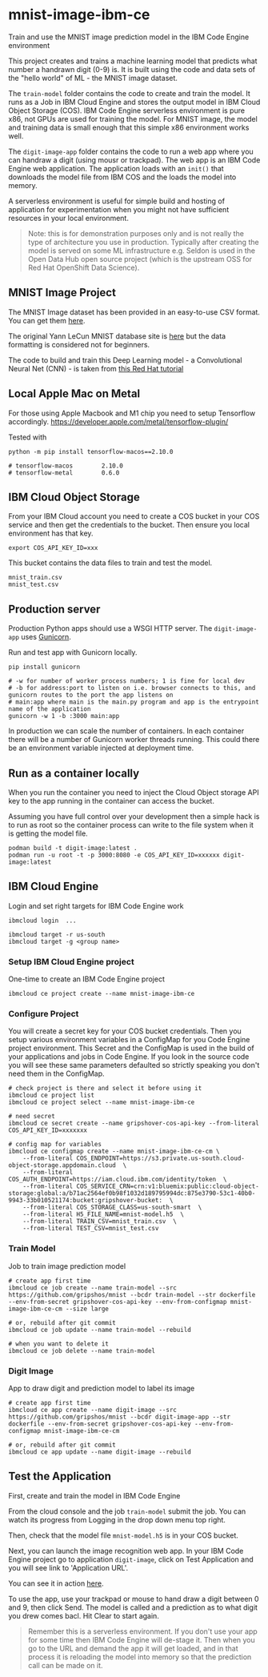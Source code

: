 # mnist-image-ibm-ce
Train and use the MNIST image prediction model in the IBM Code Engine environment

This project creates and trains a machine learning model that predicts what number a handrawn digit (0-9) is. It is built using the code and data sets of the "hello world" of ML - the MNIST image dataset.

The `train-model` folder contains the code to create and train the model. It runs as a Job in IBM Cloud Engine and stores the output model in IBM Cloud Object Storage (COS). IBM Code Engine serverless environment is pure x86, not GPUs are used for training the model. For MNIST image, the model and training data is small enough that this simple x86 environment works well.

The `digit-image-app` folder contains the code to run a web app where you can handraw a digit (using mousr or trackpad). The web app is an IBM Code Engine web application. The application loads with an `init()` that downloads the model file from IBM COS and the loads the model into memory.

A serverless environment is useful for simple build and hosting of application for experimentation when you might not have sufficient resources in your local environment. 

> Note: this is for demonstration purposes only and is not really the type of architecture you use in production. Typically after creating the model is served on some ML infrastructure e.g. Seldon is used in the Open Data Hub open source project (which is the upstream OSS for Red Hat OpenShift Data Science).

## MNIST Image Project
The MNIST Image dataset has been provided in an easy-to-use CSV format. You can get them [here](https://www.kaggle.com/datasets/oddrationale/mnist-in-csv).

The original Yann LeCun MNIST database site is [here](http://yann.lecun.com/exdb/mnist/) but the data formatting is considered not for beginners.

The code to build and train this Deep Learning model - a Convolutional Neural Net (CNN) - is taken from [this Red Hat tutorial](https://developers.redhat.com/learn/openshift-data-science/how-create-tensorflow-model)

## Local Apple Mac on Metal
For those using Apple Macbook and M1 chip you need to setup Tensorflow accordingly.
https://developer.apple.com/metal/tensorflow-plugin/

Tested with
```
python -m pip install tensorflow-macos==2.10.0

# tensorflow-macos        2.10.0
# tensorflow-metal        0.6.0
```

## IBM Cloud Object Storage
From your IBM Cloud account you need to create a COS bucket in your COS service and then get the credentials to the bucket. Then ensure you local environment has that key.
```
export COS_API_KEY_ID=xxx
```
This bucket contains the data files to train and test the model.
```
mnist_train.csv
mnist_test.csv
```

## Production server
Production Python apps should use a WSGI HTTP server. The `digit-image-app` uses  [Gunicorn](https://gunicorn.org).

Run and test app with Gunicorn locally.
```
pip install gunicorn

# -w for number of worker process numbers; 1 is fine for local dev
# -b for address:port to listen on i.e. browser connects to this, and gunicorn routes to the port the app listens on
# main:app where main is the main.py program and app is the entrypoint name of the application
gunicorn -w 1 -b :3000 main:app
```
In production we can scale the number of containers. In each container there will be a number of Gunicorn worker threads running. This could there be an environment variable injected at deployment time.

## Run as a container locally
When you run the container you need to inject the Cloud Object storage API key to the app running in the container can access the bucket.

Assuming you have full control over your development then a simple hack is to run as root so the container process can write to the file system when it is getting the model file.
```
podman build -t digit-image:latest .
podman run -u root -t -p 3000:8080 -e COS_API_KEY_ID=xxxxxx digit-image:latest
```

## IBM Cloud Engine
Login and set right targets for IBM Code Engine work
```
ibmcloud login  ...

ibmcloud target -r us-south
ibmcloud target -g <group name>
```

### Setup IBM Cloud Engine project
One-time to create an IBM Code Engine project
```
ibmcloud ce project create --name mnist-image-ibm-ce
```

### Configure Project
You will create a secret key for your COS bucket credentials. Then you setup various environment variables in a ConfigMap for you Code Engine project environment. This Secret and the ConfigMap is used in the build of your applications and jobs in Code Engine. If you look in the source code you will see these same parameters defaulted so strictly speaking you don't need them in the ConfigMap. 

```
# check project is there and select it before using it
ibmcloud ce project list
ibmcloud ce project select --name mnist-image-ibm-ce

# need secret
ibmcloud ce secret create --name gripshover-cos-api-key --from-literal COS_API_KEY_ID=xxxxxxx

# config map for variables
ibmcloud ce configmap create --name mnist-image-ibm-ce-cm \
    --from-literal COS_ENDPOINT=https://s3.private.us-south.cloud-object-storage.appdomain.cloud  \
    --from-literal COS_AUTH_ENDPOINT=https://iam.cloud.ibm.com/identity/token  \
    --from-literal COS_SERVICE_CRN=crn:v1:bluemix:public:cloud-object-storage:global:a/b71ac2564ef0b98f1032d189795994dc:875e3790-53c1-40b0-9943-33b010521174:bucket:gripshover-bucket:  \
    --from-literal COS_STORAGE_CLASS=us-south-smart  \
    --from-literal H5_FILE_NAME=mnist-model.h5  \
    --from-literal TRAIN_CSV=mnist_train.csv  \
    --from-literal TEST_CSV=mnist_test.csv
```

### Train Model
Job to train image prediction model
```
# create app first time
ibmcloud ce job create --name train-model --src https://github.com/gripshos/mnist --bcdr train-model --str dockerfile --env-from-secret gripshover-cos-api-key --env-from-configmap mnist-image-ibm-ce-cm --size large

# or, rebuild after git commit
ibmcloud ce job update --name train-model --rebuild

# when you want to delete it
ibmcloud ce job delete --name train-model
```

### Digit Image 
App to draw digit and prediction model to label its image
```
# create app first time
ibmcloud ce app create --name digit-image --src https://github.com/gripshos/mnist --bcdr digit-image-app --str dockerfile --env-from-secret gripshover-cos-api-key --env-from-configmap mnist-image-ibm-ce-cm

# or, rebuild after git commit
ibmcloud ce app update --name digit-image --rebuild
```

## Test the Application
First, create and train the model in IBM Code Engine

From the cloud console and the job `train-model` submit the job. You can watch its progress from Logging in the drop down menu top right.

Then, check that the model file `mnist-model.h5` is in your COS bucket.

Next, you can launch the image recognition web app. In your IBM Code Engine project go to application `digit-image`, click on Test Application and you will see link to 'Application URL'. 

You can see it in action [here](https://digit-image.17bu6les2m8a.us-south.codeengine.appdomain.cloud).

To use the app, use your trackpad or mouse to hand draw a digit between 0 and 9, then click Send. The model is called and a prediction as to what digit you drew comes bacl. Hit Clear to start again.

> Remember this is a serverless environment. If you don't use your app for some time then IBM Code Engine will de-stage it. Then when you go to the URL and demand the app it will get loaded, and in that process it is reloading the model into memory so that the prediction call can be made on it.


